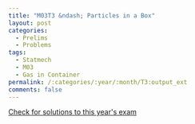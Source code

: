 ```yaml
---
title: "M03T3 &ndash; Particles in a Box"
layout: post
categories:
  - Prelims
  - Problems
tags:
  - Statmech
  - M03
  - Gas in Container
permalink: /:categories/:year/:month/T3:output_ext
comments: false
---
```

<object data="2003M3T.pdf" type="application/pdf" width="100%" height="500"></object>
<div class="message"><a href='https://princetonprelim.com/prelim/11/'>Check for solutions to this year's exam</a></div>